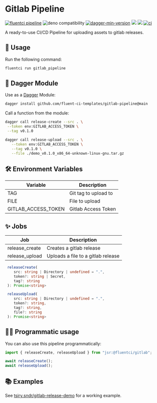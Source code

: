 # Gitlab Pipeline

[![fluentci pipeline](https://img.shields.io/badge/dynamic/json?label=pkg.fluentci.io&labelColor=%23000&color=%23460cf1&url=https%3A%2F%2Fapi.fluentci.io%2Fv1%2Fpipeline%2Fgitlab_pipeline&query=%24.version)](https://pkg.fluentci.io/gitlab_pipeline)
![deno compatibility](https://shield.deno.dev/deno/^1.41)
[![dagger-min-version](https://img.shields.io/badge/dagger-v0.10.0-blue?color=3D66FF&labelColor=000000)](https://dagger.io)
[![](https://jsr.io/badges/@fluentci/gitlab)](https://jsr.io/@fluentci/gitlab)
[![](https://img.shields.io/codecov/c/gh/fluent-ci-templates/gitlab-pipeline)](https://codecov.io/gh/fluent-ci-templates/gitlab-pipeline)
[![ci](https://github.com/fluent-ci-templates/gitlab-pipeline/actions/workflows/ci.yml/badge.svg)](https://github.com/fluent-ci-templates/gitlab-pipeline/actions/workflows/ci.yml)

A ready-to-use CI/CD Pipeline for uploading assets to gitlab releases.

## 🚀 Usage

Run the following command:

```bash
fluentci run gitlab_pipeline
```

## 🧩 Dagger Module

Use as a [Dagger](https://dagger.io) Module:

```bash
dagger install github.com/fluent-ci-templates/gitlab-pipeline@main
```

Call a function from the module:

```bash
dagger call release-create --src . \
 --token env:GITLAB_ACCESS_TOKEN \
 --tag v0.1.0

dagger call release-upload --src . \
   --token env:GITLAB_ACCESS_TOKEN \
   --tag v0.1.0 \
   --file ./demo_v0.1.0_x86_64-unknown-linux-gnu.tar.gz
```

## 🛠️ Environment Variables

| Variable              | Description                   |
|-----------------------|-------------------------------|
| TAG                   | Git tag to upload to          |
| FILE                  | File to upload                |
| GITLAB_ACCESS_TOKEN   | Gitlab Access Token           |

## ✨ Jobs

| Job            | Description                                                |
|----------------|------------------------------------------------------------|
| release_create | Creates a gitlab release                                   |
| release_upload | Uploads a file to a gitlab release                         |

```typescript
 releaseCreate(
    src: string | Directory | undefined = ".",
    token?: string | Secret,
    tag?: string
 ): Promise<string>

 releaseUpload(
    src: string | Directory | undefined = ".",
    token?: string,
    tag?: string,
    file?: string
 ): Promise<string>
```

## 👨‍💻 Programmatic usage

You can also use this pipeline programmatically:

```typescript
import { releaseCreate, releaseUpload } from "jsr:@fluentci/gitlab";

await releaseCreate();
await releaseUpload();
```

## 📚 Examples

See [tsiry.sndr/gitlab-release-demo](https://gitlab.com/tsiry.sndr/gitlab-release-demo) for a working example.